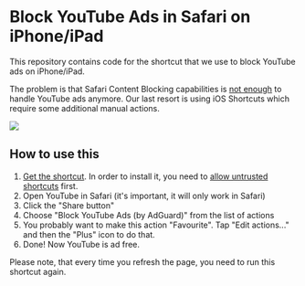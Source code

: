 # Block YouTube Ads in Safari on iPhone/iPad

This repository contains code for the shortcut that we use to block YouTube ads on iPhone/iPad.

The problem is that Safari Content Blocking capabilities is [not enough](https://adguard.com/en/blog/youtube-ads-in-safari-explained.html) to handle YouTube ads anymore. Our last resort is using iOS Shortcuts which require some additional manual actions.

![](https://cdn.adguard.com/public/Adguard/Blog/safari-problems/shortcut-in-safari-en.jpeg)

## How to use this

1. [Get the shortcut](https://agrd.io/ios_youtube_shortcut). In order to install it, you need to [allow untrusted shortcuts](https://www.macworld.com/article/233447/how-to-allow-untrusted-shortcuts-in-ios-13.html) first.
2. Open YouTube in Safari (it's important, it will only work in Safari)
3. Click the "Share button"
4. Choose "Block YouTube Ads (by AdGuard)" from the list of actions
5. You probably want to make this action "Favourite". Tap "Edit actions..." and then the "Plus" icon to do that.
6. Done! Now YouTube is ad free.

Please note, that every time you refresh the page, you need to run this shortcut again.

